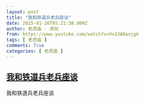 ```yaml
---
layout: post
title: "我和铁道兵老兵座谈"
date: 2025-01-26T05:21:38.000Z
author: 老虎庙 · 虎侃
from: https://www.youtube.com/watch?v=Vn3JA8aojgk
tags: [ 老虎庙 ]
comments: True
categories: [ 老虎庙 ]
---
```

<!--1737868898000-->
[我和铁道兵老兵座谈](https://www.youtube.com/watch?v=Vn3JA8aojgk)
------

<div>
我和铁道兵老兵座谈
</div>
